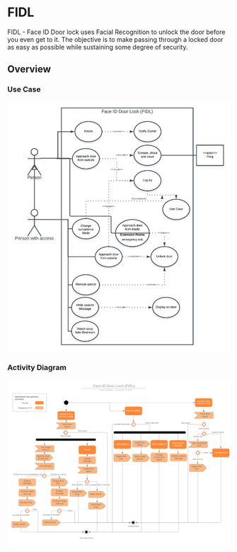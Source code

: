 # FIDL
FIDL - Face ID Door lock uses Facial Recognition to unlock the door before you even get to it.
The objective is to make passing through a locked door as easy as possible while sustaining some degree of security.

## Overview
### Use Case
![UML Use Case Diagram](./Images/UseCase.png)

### Activity Diagram
![UML Activity Diagram](./Images/ActivityDiagram.png)
